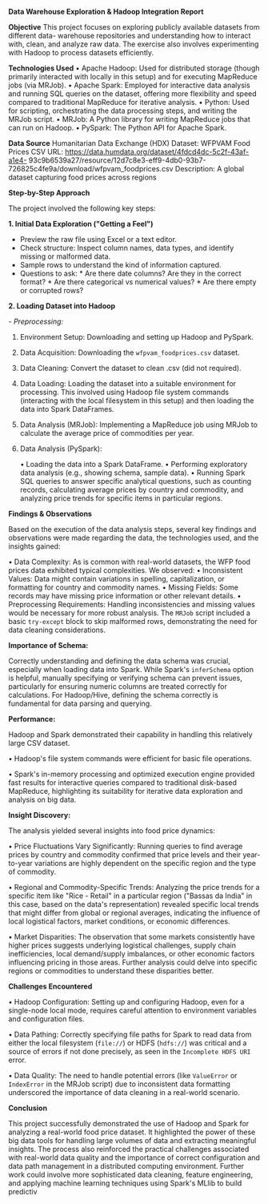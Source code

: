 **Data Warehouse Exploration & Hadoop Integration Report**

**Objective**
This project focuses on exploring publicly available datasets from different data-
warehouse repositories and understanding how to interact with, clean, and analyze raw
data. The exercise also involves experimenting with Hadoop to process datasets efficiently.

**Technologies Used**
•	Apache Hadoop: Used for distributed storage (though primarily interacted with locally in this setup) and for executing MapReduce jobs (via MRJob).
•	Apache Spark: Employed for interactive data analysis and running SQL queries on the dataset, offering more flexibility and speed compared to traditional MapReduce for iterative analysis.
•	Python: Used for scripting, orchestrating the data processing steps, and writing the MRJob script.
•	MRJob: A Python library for writing MapReduce jobs that can run on Hadoop.
•	PySpark: The Python API for Apache Spark.

**Data Source**
Humanitarian Data Exchange (HDX)
Dataset: WFPVAM Food Prices CSV
URL: https://data.humdata.org/dataset/4fdcd4dc-5c2f-43af-a1e4-
93c9b6539a27/resource/12d7c8e3-eff9-4db0-93b7-
726825c4fe9a/download/wfpvam_foodprices.csv
Description: A global dataset capturing food prices across regions

**Step-by-Step Approach** 

The project involved the following key steps:

**1. Initial Data Exploration ("Getting a Feel")**

- Preview the raw file using Excel or a text editor.
- Check structure: Inspect column names, data types, and identify missing or malformed
data.
- Sample rows to understand the kind of information captured.
- Questions to ask:
        * Are there date columns? Are they in the correct format?
        * Are there categorical vs numerical values?
        * Are there empty or corrupted rows?

**2. Loading Dataset into Hadoop**

_- Preprocessing:_
1.	Environment Setup: Downloading and setting up Hadoop and PySpark.
2.	Data Acquisition: Downloading the `wfpvam_foodprices.csv` dataset.
3.	Data Cleaning: Convert the dataset to clean .csv (did not required).
4.	Data Loading: Loading the dataset into a suitable environment for processing. This involved using Hadoop file system commands (interacting with the local filesystem in this setup) and then loading the            data into Spark DataFrames.
5.	Data Analysis (MRJob): Implementing a MapReduce job using MRJob to calculate the average price of commodities per year.
6.	Data Analysis (PySpark):
   
       •	Loading the data into a Spark DataFrame.
       •	Performing exploratory data analysis (e.g., showing schema, sample data).
       •	Running Spark SQL queries to answer specific analytical questions, such as counting records, calculating average prices by country and commodity, and analyzing price trends for specific items in                  particular regions.
 
 **Findings & Observations**
 
Based on the execution of the data analysis steps, several key findings and observations were made regarding the data, the technologies used, and the insights gained:

•	Data Complexity: As is common with real-world datasets, the WFP food prices data exhibited typical complexities. We observed:
•	Inconsistent Values: Data might contain variations in spelling, capitalization, or formatting for country and commodity names.
•	Missing Fields: Some records may have missing price information or other relevant details.
•	Preprocessing Requirements: Handling inconsistencies and missing values would be necessary for more robust analysis. The `MRJob` script included a basic `try-except` block to skip malformed rows, demonstrating the need for data cleaning considerations.

**Importance of Schema:** 

Correctly understanding and defining the data schema was crucial, especially when loading data into Spark. While Spark's `inferSchema` option is helpful, manually specifying or verifying schema can prevent issues, particularly for ensuring numeric columns are treated correctly for calculations. For Hadoop/Hive, defining the schema correctly is fundamental for data parsing and querying.

**Performance:** 

Hadoop and Spark demonstrated their capability in handling this relatively large CSV dataset.

•	Hadoop's file system commands were efficient for basic file operations.

•	Spark's in-memory processing and optimized execution engine provided fast results for interactive queries compared to traditional disk-based MapReduce, highlighting its suitability for iterative data exploration and analysis on big data.

**Insight Discovery:** 

The analysis yielded several insights into food price dynamics:

•	Price Fluctuations Vary Significantly: Running queries to find average prices by country and commodity confirmed that price levels and their year-to-year variations are highly dependent on the specific region and the type of commodity.

•	Regional and Commodity-Specific Trends: Analyzing the price trends for a specific item like "Rice - Retail" in a particular region ("Bassas da India" in this case, based on the data's representation) revealed specific local trends that might differ from global or regional averages, indicating the influence of local logistical factors, market conditions, or economic differences.

•	Market Disparities: The observation that some markets consistently have higher prices suggests underlying logistical challenges, supply chain inefficiencies, local demand/supply imbalances, or other economic factors influencing pricing in those areas. Further analysis could delve into specific regions or commodities to understand these disparities better.

**Challenges Encountered**

•	Hadoop Configuration: Setting up and configuring Hadoop, even for a single-node local mode, requires careful attention to environment variables and configuration files.

•	Data Pathing: Correctly specifying file paths for Spark to read data from either the local filesystem (`file://`) or HDFS (`hdfs://`) was critical and a source of errors if not done precisely, as seen in the `Incomplete HDFS URI` error.

•	Data Quality: The need to handle potential errors (like `ValueError` or `IndexError` in the MRJob script) due to inconsistent data formatting underscored the importance of data cleaning in a real-world scenario.

**Conclusion**

This project successfully demonstrated the use of Hadoop and Spark for analyzing a real-world food price dataset. It highlighted the power of these big data tools for handling large volumes of data and extracting meaningful insights. The process also reinforced the practical challenges associated with real-world data quality and the importance of correct configuration and data path management in a distributed computing environment. Further work could involve more sophisticated data cleaning, feature engineering, and applying machine learning techniques using Spark's MLlib to build predictiv
